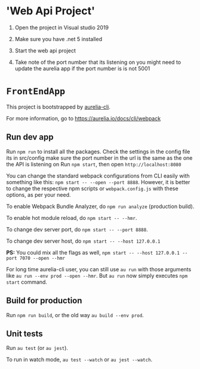 
# 'Web Api Project'

1. Open the project in Visual studio 2019
2. Make sure you have .net 5 installed 

3. Start the web api project 
4. Take note of the port number that its listening on you might need to update the aurelia app if the port number is
   is not 5001






# `FrontEndApp`

This project is bootstrapped by [aurelia-cli](https://github.com/aurelia/cli).

For more information, go to https://aurelia.io/docs/cli/webpack

## Run dev app
Run `npm run` to  install all the packages.
Check the  settings in the config file its in src/config make sure the port number in the url is the same as the one the  API is listening on 
Run `npm start`, then open `http://localhost:8080`


You can change the standard webpack configurations from CLI easily with something like this: `npm start -- --open --port 8888`. However, it is better to change the respective npm scripts or `webpack.config.js` with these options, as per your need.

To enable Webpack Bundle Analyzer, do `npm run analyze` (production build).

To enable hot module reload, do `npm start -- --hmr`.

To change dev server port, do `npm start -- --port 8888`.

To change dev server host, do `npm start -- --host 127.0.0.1`

**PS:** You could mix all the flags as well, `npm start -- --host 127.0.0.1 --port 7070 --open --hmr`

For long time aurelia-cli user, you can still use `au run` with those arguments like `au run --env prod --open --hmr`. But `au run` now simply executes `npm start` command.

## Build for production

Run `npm run build`, or the old way `au build --env prod`.

## Unit tests

Run `au test` (or `au jest`).

To run in watch mode, `au test --watch` or `au jest --watch`.
